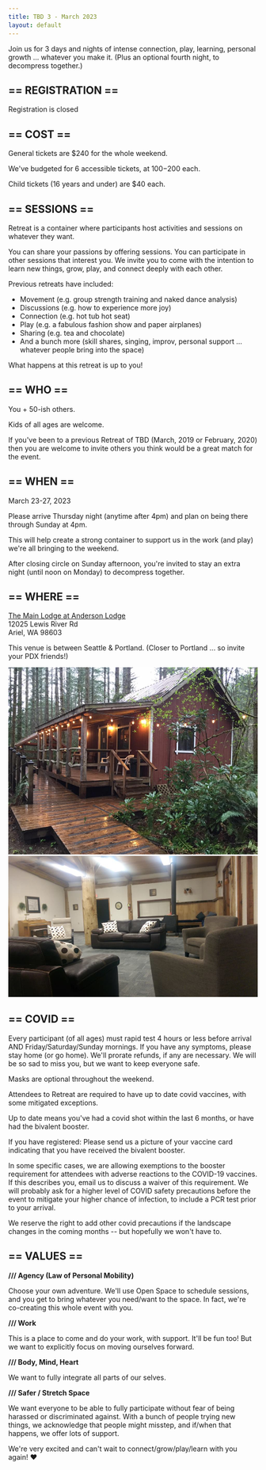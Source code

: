 ```yaml
---
title: TBD 3 - March 2023
layout: default
---
```


Join us for 3 days and nights of intense connection, play, learning, personal growth ... whatever you make it. (Plus an optional fourth night, to decompress together.)

## == REGISTRATION ==

Registration is closed

## == COST ==

General tickets are $240 for the whole weekend.

We've budgeted for 6 accessible tickets, at $100-$200 each.

Child tickets (16 years and under) are $40 each.

## == SESSIONS ==

Retreat is a container where participants host activities and sessions on whatever they want.

You can share your passions by offering sessions. You can participate in other sessions that interest you. We invite you to come with the intention to learn new things, grow, play, and connect deeply with each other.

Previous retreats have included:
- Movement (e.g. group strength training and naked dance analysis)
- Discussions (e.g. how to experience more joy)
- Connection (e.g. hot tub hot seat)
- Play (e.g. a fabulous fashion show and paper airplanes)
- Sharing (e.g. tea and chocolate)
- And a bunch more (skill shares, singing, improv, personal support ... whatever people bring into the space)

What happens at this retreat is up to you!

## == WHO ==

You + 50-ish others.

Kids of all ages are welcome.

If you've been to a previous Retreat of TBD (March, 2019 or February, 2020) then you are welcome to invite others you think would be a great match for the event.

## == WHEN ==

March 23-27, 2023

Please arrive Thursday night (anytime after 4pm) and plan on being there through Sunday at 4pm.

This will help create a strong container to support us in the work (and play) we're all bringing to the weekend.

After closing circle on Sunday afternoon, you're invited to stay an extra night (until noon on Monday) to decompress together.

## == WHERE ==

[The Main Lodge at Anderson Lodge](http://andersonlodge.com/the-main-lodge/)<br/>
12025 Lewis River Rd<br/>
Ariel, WA 98603<br/>

This venue is between Seattle & Portland. (Closer to Portland ... so invite your PDX friends!)

![](/images/andersonlodge-dalarna-cabin.jpg)
![](/images/andersonlodge-conference-room.jpg)

## == COVID ==

Every participant (of all ages) must rapid test 4 hours or less before arrival AND Friday/Saturday/Sunday mornings.
If you have any symptoms, please stay home (or go home). We'll prorate refunds, if any are necessary. We will be so sad to miss you, but we want to keep everyone safe.

Masks are optional throughout the weekend.

Attendees to Retreat are required to have up to date covid vaccines, with some mitigated exceptions.

Up to date means you've had a covid shot within the last 6 months, or have had the bivalent booster.

If you have registered: Please send us a picture of your vaccine card indicating that you have received the bivalent booster.

In some specific cases, we are allowing exemptions to the booster requirement for attendees with adverse reactions to the COVID-19 vaccines. If this describes you, email us to discuss a waiver of this requirement. We will probably ask for a higher level of COVID safety precautions before the event to mitigate your higher chance of infection, to include a PCR test prior to your arrival.

We reserve the right to add other covid precautions if the landscape changes in the coming months -- but hopefully we won't have to.

## == VALUES ==

**/// Agency (Law of Personal Mobility)**

Choose your own adventure. We'll use Open Space to schedule sessions, and you get to bring whatever you need/want to the space. In fact, we're co-creating this whole event with you.

**/// Work**

This is a place to come and do your work, with support. It'll be fun too! But we want to explicitly focus on moving ourselves forward.

**/// Body, Mind, Heart**

We want to fully integrate all parts of our selves.

**/// Safer / Stretch Space**

We want everyone to be able to fully participate without fear of being harassed or discriminated against. With a bunch of people trying new things, we acknowledge that people might misstep, and if/when that happens, we offer lots of support.

We're very excited and can't wait to connect/grow/play/learn with you again! ❤

